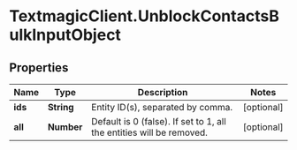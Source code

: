 # TextmagicClient.UnblockContactsBulkInputObject

## Properties
Name | Type | Description | Notes
------------ | ------------- | ------------- | -------------
**ids** | **String** | Entity ID(s), separated by comma. | [optional] 
**all** | **Number** | Default is 0 (false). If set to 1, all the entities will be removed. | [optional] 



